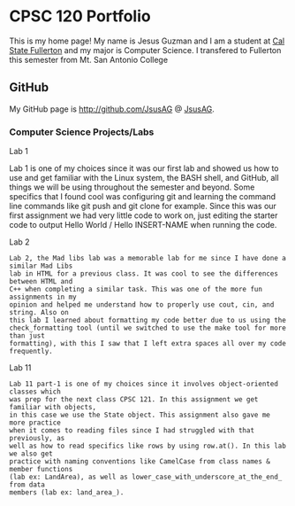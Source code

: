 # CPSC 120 Portfolio 

This is my home page! My name is Jesus Guzman and I am a student at [Cal State Fullerton](http://www.fullerton.edu/) and my major is Computer Science. I transfered to Fullerton this semester from Mt. San Antonio College  

## GitHub

My GitHub page is http://github.com/JsusAG @ [JsusAG](http://github.com/JsusAG).

### Computer Science Projects/Labs

Lab 1

Lab 1 is one of my choices since it was our first lab and showed us how to use and get familiar with the Linux system, the BASH shell, and GitHub, all things we will be using throughout the semester and beyond. Some specifics that I found cool was configuring git and learning the command line commands like git push and git clone for example. Since this was our first assignment we had very little code to work on, just editing the starter code to output Hello World / Hello INSERT-NAME when running the code.  

Lab 2

    Lab 2, the Mad libs lab was a memorable lab for me since I have done a similar Mad Libs
    lab in HTML for a previous class. It was cool to see the differences between HTML and
    C++ when completing a similar task. This was one of the more fun assignments in my
    opinion and helped me understand how to properly use cout, cin, and string. Also on
    this lab I learned about formatting my code better due to us using the 
    check_formatting tool (until we switched to use the make tool for more than just
    formatting), with this I saw that I left extra spaces all over my code frequently.

Lab 11

    Lab 11 part-1 is one of my choices since it involves object-oriented classes which
    was prep for the next class CPSC 121. In this assignment we get familiar with objects,
    in this case we use the State object. This assignment also gave me more practice 
    when it comes to reading files since I had struggled with that previously, as 
    well as how to read specifics like rows by using row.at(). In this lab we also get
    practice with naming conventions like CamelCase from class names & member functions
    (lab ex: LandArea), as well as lower_case_with_underscore_at_the_end_ from data 
    members (lab ex: land_area_).
